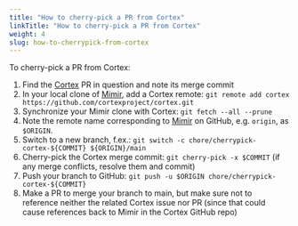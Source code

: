 ```yaml
---
title: "How to cherry-pick a PR from Cortex"
linkTitle: "How to cherry-pick a PR from Cortex"
weight: 4
slug: how-to-cherrypick-from-cortex
---
```


To cherry-pick a PR from Cortex:

1. Find the [Cortex](https://github.com/cortexproject/cortex) PR in question and note its merge commit
1. In your local clone of [Mimir](https://github.com/grafana/mimir), add a Cortex remote: `git remote add cortex https://github.com/cortexproject/cortex.git`
1. Synchronize your Mimir clone with Cortex: `git fetch --all --prune`
1. Note the remote name corresponding to [Mimir](https://github.com/grafana/mimir) on GitHub, e.g. `origin`, as `$ORIGIN`.
1. Switch to a new branch, f.ex.: `git switch -c chore/cherrypick-cortex-${COMMIT} ${ORIGIN}/main`
1. Cherry-pick the Cortex merge commit: `git cherry-pick -x $COMMIT` (if any merge conflicts, resolve them and commit)
1. Push your branch to GitHub: `git push -u $ORIGIN chore/cherrypick-cortex-${COMMIT}`
1. Make a PR to merge your branch to main, but make sure not to reference neither the related Cortex issue nor PR (since that could cause references back to Mimir in the Cortex GitHub repo)

